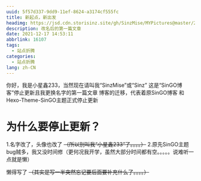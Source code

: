 ```yaml
---
uuid: 5f57d337-9dd9-11ef-8624-a3174cf555fc
title: 新起点，新出发
headimg: https://jsd.cdn.storisinz.site/gh/SinzMise/MYPictures@master/20221230/46348.3e004dfapae0.webp
description: 改名后的第一篇文章
date: 2021-12-17 14:53:11
abbrlink: 16107
tags:
  - 站点折腾
categories:
  - 站点折腾
lang: zh-CN
---
```

<!-- more -->
你好，我是小星鑫233，当然现在请叫我“SinzMise”或“Sinz”
这是“SinGO博客”停止更新且我更换名字的第一篇文章
博客的迁移，代表着原SinGO博客 和 Hexo-Theme-SinGO主题正式停止更新
# 为什么要停止更新？
1.名字改了，头像也改了 ~~（所以别叫我“小星鑫233”了。。。。）~~
2.原先SinGO主题bug贼多，我又没时间修（更何况我开学，虽然大部分时间都有空。。。。。说难听一点就是懒）

懒得写了 ~~（其实是写一半突然忘记要后面要补充什么了。。。。）~~
